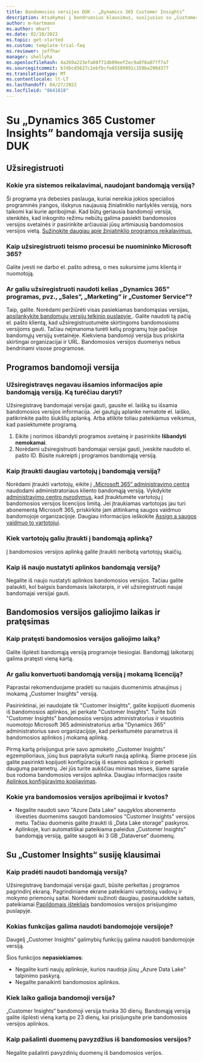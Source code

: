 ```yaml
---
title: Bandomosios versijos DUK - „Dynamics 365 Customer Insights“
description: Atsakymai į bendruosius klausimus, susijusius su „Customer Insights“ bandomosios versijos nustatymu ir valdymu. Sužinokite, kaip išspręsti problemas, susijusias su platforma ir programa.
author: m-hartmann
ms.author: mhart
ms.date: 02/10/2022
ms.topic: get-started
ms.custom: template-trial-faq
ms.reviewer: jeffhar
manager: shellyha
ms.openlocfilehash: 4a269a223efa08f71db09eef2ec9a8f8a077f7a7
ms.sourcegitcommit: b7dbcd5627c2ebfbcfe65589991c159ba290d377
ms.translationtype: MT
ms.contentlocale: lt-LT
ms.lasthandoff: 04/27/2022
ms.locfileid: "8641818"
---
```

# <a name="dynamics-365-customer-insights-trial-faq"></a>Su „Dynamics 365 Customer Insights” bandomąja versija susiję DUK

## <a name="sign-up"></a>Užsiregistruoti

### <a name="what-are-the-system-requirements-for-the-trial"></a>Kokie yra sistemos reikalavimai, naudojant bandomąją versiją?

Ši programa yra debesies paslauga, kuriai nereikia jokios specialios programinės įrangos, išskyrus naujausią žiniatinklio naršyklės versiją, nors taikomi kai kurie apribojimai. Kad būtų geriausia bandomoji versija, stenkitės, kad inkognito režimu nebūtų galima pasiekti bandomosios versijos svetainės ir pasirinkite arčiausiai jūsų artimiausią bandomosios versijos vietą. [Sužinokite daugiau apie žiniatinklio programos reikalavimus.](/power-platform/admin/web-application-requirements)

### <a name="how-do-i-sign-up-for-the-trial-without-a-microsoft-365-tenant"></a>Kaip užsiregistruoti teismo procesui be nuomininko Microsoft 365?

Galite įvesti ne darbo el. pašto adresą, o mes sukursime jums klientą ir nuomotoją.

### <a name="can-i-sign-up-for-multiple-dynamics-365-apps-such-as-sales-marketing-and-customer-service"></a>Ar galiu užsiregistruoti naudoti kelias „Dynamics 365” programas, pvz., „Sales”, „Marketing” ir „Customer Service”?

Taip, galite. Norėdami peržiūrėti visas pasiekiamas bandomąsias versijas, [apsilankykite bandomųjų versijų telkinio puslapyje ](https://dynamics.microsoft.com/dynamics-365-free-trial). Galite naudoti tą pačią el. pašto klientą, kad užsiregistruotumėte skirtingoms bandomosioms versijoms gauti. Tačiau neįmanoma turėti kelių programų toje pačioje bandomųjų versijų svetainėje. Kiekviena bandomoji versija bus priskirta skirtingai organizacijai ir URL. Bandomosios versijos duomenys nebus bendrinami visose programose.

## <a name="trial-app"></a>Programos bandomoji versija

### <a name="i-didnt-receive-the-trial-details-email-after-signing-up-what-should-i-do"></a>Užsiregistravęs negavau išsamios informacijos apie bandomąją versiją. Ką turėčiau daryti?

Užsiregistravę bandomajai versijai gauti, gausite el. laišką su išsamia bandomosios versijos informacija. Jei gautųjų aplanke nematote el. laiško, patikrinkite pašto šiukšlių aplanką. Arba atlikite toliau pateikiamus veiksmus, kad pasiektumėte programą.

1. Eikite į norimos išbandyti programos svetainę ir pasirinkite **Išbandyti nemokamai**.
1. Norėdami užsiregistruoti bandomajai versijai gauti, įveskite naudoto el. pašto ID. Būsite nukreipti į programos bandomąją versiją.

### <a name="how-do-i-add-more-users-to-a-trial"></a>Kaip įtraukti daugiau vartotojų į bandomąją versiją?

Norėdami įtraukti vartotojų, eikite į [„Microsoft 365” administravimo centrą](https://admin.microsoft.com) naudodami administratoriaus kliento bandomąją versiją. Vykdykite [administravimo centro nurodymus](/microsoft-365/admin/add-users/add-users), kad įtrauktumėte vartotojų į bandomosios versijos licencijos limitą. Jei įtraukiamas vartotojas jau turi abonementą Microsoft 365, priskirkite jam atitinkamą saugos vaidmuo bandomojoje organizacijoje. Daugiau informacijos ieškokite [Assign a saugos vaidmuo to vartotojui](/power-platform/admin/create-users-assign-online-security-roles#assign-a-security-role-to-a-user).

### <a name="how-many-users-can-i-add-to-my-trial-environment"></a>Kiek vartotojų galiu įtraukti į bandomąją aplinką?

Į bandomosios versijos aplinką galite įtraukti neribotą vartotojų skaičių.

### <a name="how-do-i-reset-the-trial-environment"></a>Kaip iš naujo nustatyti aplinkos bandomąją versiją?

Negalite iš naujo nustatyti aplinkos bandomosios versijos. Tačiau galite palaukti, kol baigsis bandomasis laikotarpis, ir vėl užsiregistruoti naujai bandomajai versijai gauti.

## <a name="trial-expiration-and-extension"></a>Bandomosios versijos galiojimo laikas ir pratęsimas

### <a name="how-do-i-extend-the-trial"></a>Kaip pratęsti bandomosios versijos galiojimo laiką?

Galite išplėsti bandomąją versiją programoje tiesiogiai. Bandomąjį laikotarpį galima pratęsti vieną kartą.

### <a name="can-i-convert-the-trial-to-a-paid-license"></a>Ar galiu konvertuoti bandomąją versiją į mokamą licenciją?

Paprastai rekomenduojame pradėti su naujais duomenimis atnaujinus į mokamą „Customer Insights” versiją. 

Pasirinktinai, jei naudojate tik "Customer Insights", galite kopijuoti duomenis iš bandomosios aplinkos, jei perkate "Customer Insights". Turite būti "Customer Insights" bandomosios versijos administratorius ir visuotinis nuomotojo Microsoft 365 administratorius arba "Dynamics 365" administratorius savo organizacijoje, kad perkeltumėte parametrus iš bandomosios aplinkos į mokamą aplinką. 

Pirmą kartą prisijungus prie savo apmokėto „Customer Insights” egzemplioriaus, jūsų bus paprašyta sukurti naują aplinką. Šiame procese jūs galite pasirinkti kopijuoti konfigūraciją iš esamos aplinkos ir perkelti daugumą parametrų. Jei jūs turite aukščiau minimas teises, šiame sąraše bus rodoma bandomosios versijos aplinka. Daugiau informacijos rasite [Aplinkos konfigūravimo kopijavimas](manage-environments.md#copy-the-environment-configuration).

### <a name="what-are-the-trial-limits-and-quotas"></a>Kokie yra bandomosios versijos apribojimai ir kvotos?

- Negalite naudoti savo "Azure Data Lake" saugyklos abonemento išvesties duomenims saugoti bandomosios "Customer Insights" versijos metu. Tačiau duomenis galite įtraukti iš „Data Lake storage” paskyros.
- Aplinkoje, kuri automatiškai pateikiama paleidus „Customer Insights" bandomąją versiją, galite saugoti iki 3 GB „Dataverse“ duomenų.

## <a name="customer-insights-specific-questions"></a>Su „Customer Insights“ susiję klausimai

### <a name="how-do-i-start-using-the-trial"></a>Kaip pradėti naudoti bandomąją versiją?

Užsiregistravę bandomajai versijai gauti, būsite perkeltas į programos pagrindinį ekraną. Pagrindiniame ekrane pateikiami vartotojų vadovų ir mokymo priemonių saitai. Norėdami sužinoti daugiau, pasinaudokite saitais, pateikiamai [Papildomais ištekliais](trial-signup.md#additional-resources) bandomosios versijos prisijungimo puslapyje.

### <a name="what-features-are-available-in-the-trial"></a>Kokias funkcijas galima naudoti bandomojoje versijoje?

Daugelį „Customer Insights“ galimybių funkcijų galima naudoti bandomojoje versiją.

Šios funkcijos **nepasiekiamos**: 
- Negalite kurti naujų aplinkoje, kurios naudoja jūsų „Azure Data Lake" talpinimo paskyrą.
- Negalite panaikinti bandomosios aplinkos. 

### <a name="how-long-does-the-trial-last"></a>Kiek laiko galioja bandomoji versija?

„Customer Insights“ bandomoji versija trunka 30 dienų. Bandomąją versiją galite išplėsti vieną kartą po 23 dienų, kai prisijungsite prie bandomosios versijos aplinkos.

### <a name="how-do-i-remove-sample-data-from-the-trial"></a>Kaip pašalinti duomenų pavyzdžius iš bandomosios versijos?

Negalite pašalinti pavyzdinių duomenų iš bandomosios verijos.
